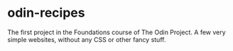 # odin-recipes
The first project in the Foundations course of The Odin Project.
A few very simple websites, without any CSS or other fancy stuff.
